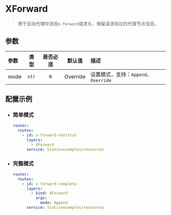# XForward

> 用于反向代理中添加`x-forward`请求头，保留请求经过的代理节点信息。

## 参数

| 参数   |  类型   | 是否必须 |   默认值    | 描述                          |
|:-----|:-----:|:----:|:--------:|:----------------------------|
| mode | `str` | `N`  | Override | 设置模式，支持：`Append`、`Override` |

## 配置示例

- ### 简单模式

    ```yaml
    router:
      routes:
        - id: x-forward-shortcut
          layers:
            - XForward
          service: Static=examples/resources
    ```

- ### 完整模式

    ```yaml
    router:
      routes:
        - id: x-forward-complete
          layers:
            - kind: XForward
              args:
                mode: Append
          service: Static=examples/resources
    ```